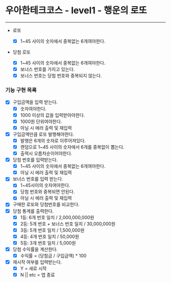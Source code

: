 # 우아한테크코스 - level1 - 행운의 로또

---

- 로또

  - [x] 1~45 사이의 숫자에서 중복없는 6개여야한다.

- 당첨 로또

  - [x] 1~45 사이의 숫자에서 중복없는 6개여야한다.
  - [x] 보너스 번호를 가지고 있는다.
  - [x] 보너스 번호는 당첨 번호와 중복되지 않는다.

### 기능 구현 목록

- [x] 구입금액을 입력 받는다.
  - [x] 숫자여야한다.
  - [x] 1000 이상의 값을 입력받아야한다.
  - [x] 1000원 단위여야한다.
  - [x] 아닐 시 에러 출력 및 재입력
- [x] 구입금액만큼 로또 발행해야한다.
  - [x] 발행은 6개의 숫자로 이루어져있다.
  - [x] 랜덤으로 1~45 사이의 숫자에서 6개를 중복없이 뽑는다.
  - [x] 출력시 오름차순이어야한다.
- [x] 당첨 번호를 입력받는다.
  - [x] 1~45 사이의 숫자에서 중복없는 6개여야한다.
  - [x] 아닐 시 에러 출력 및 재입력
- [x] 보너스 번호를 입력 받는다.
  - [x] 1~45사이의 숫자여야한다.
  - [x] 당첨 번호와 중복되면 안된다.
  - [x] 아닐 시 에러 출력 및 재입력
- [x] 구매한 로또와 당첨번호를 비교한다.
- [x] 당첨 통계를 출력한다.
  - [x] 1등: 6개 번호 일치 / 2,000,000,000원
  - [x] 2등: 5개 번호 + 보너스 번호 일치 / 30,000,000원
  - [x] 3등: 5개 번호 일치 / 1,500,000원
  - [x] 4등: 4개 번호 일치 / 50,000원
  - [x] 5등: 3개 번호 일치 / 5,000원
- [x] 당첨 수익률을 계산한다.
  - [x] 수익률 = (당첨금 / 구입금액) \* 100
- [x] 재시작 여부를 입력받는다.
  - [x] Y = 새로 시작
  - [x] N || etc = 앱 종료

